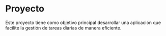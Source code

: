 # Proyecto
Este proyecto tiene como objetivo principal desarrollar una aplicación que facilite la gestión de tareas diarias de manera eficiente.